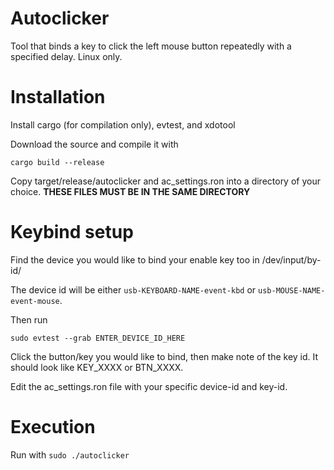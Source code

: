# Autoclicker

Tool that binds a key to click the left mouse button repeatedly with a specified delay.
Linux only.

# Installation

Install cargo (for compilation only), evtest, and xdotool

Download the source and compile it with

`cargo build --release`

Copy target/release/autoclicker and ac_settings.ron into a directory of your choice.
**THESE FILES MUST BE IN THE SAME DIRECTORY**

# Keybind setup
Find the device you would like to bind your enable key too in /dev/input/by-id/

The device id will be either `usb-KEYBOARD-NAME-event-kbd` or `usb-MOUSE-NAME-event-mouse`.

Then run

`sudo evtest --grab ENTER_DEVICE_ID_HERE`

Click the button/key you would like to bind, then make note of the key id. It should look like KEY_XXXX or BTN_XXXX.

Edit the ac_settings.ron file with your specific device-id and key-id.

# Execution
Run with `sudo ./autoclicker`
